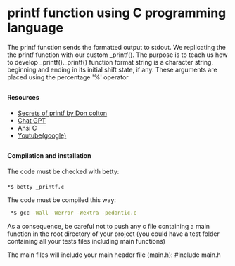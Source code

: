 # printf function using C programming language

The printf function sends the formatted output to stdout. We replicating the the printf function with our custom _printf(). The purpose is to teach us how to develop _printf()._printf() function format string is a character string, beginning and ending in its initial shift state, if any. These arguments are placed using the percentage '%' operator

##

#### Resources
- [Secrets of printf by Don colton](https://www.academia.edu/10297206/Secrets_of_printf_)
- [Chat GPT](https://chat.openai.com/)
- Ansi C
- [Youtube(google)](https://www.youtube.com/)

##
#### Compilation and installation
The code must be checked with betty: 
####


````bash
*$ betty _printf.c
````

The code must be compiled this way:
````bash
 *$ gcc -Wall -Werror -Wextra -pedantic.c
 ````

 As a consequence, be careful not to push any c file containing a main function in the root directory of your project (you could have a test folder containing all your tests files including main functions)

The main files will include your main header file (main.h): #include main.h

##


